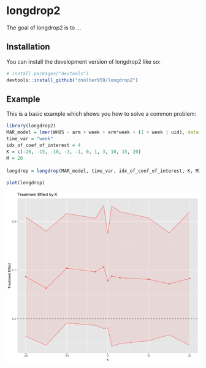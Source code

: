 
# longdrop2

<!-- badges: start -->
<!-- badges: end -->

The goal of longdrop2 is to …

## Installation

You can install the development version of longdrop2 like so:

``` r
# install.packages("devtools")
devtools::install_github("dnolter959/longdrop2")
```

## Example

This is a basic example which shows you how to solve a common problem:

``` r
library(longdrop2)
MAR_model = lmer(WHO5 ~ arm + week + arm*week + (1 + week | uid), data = data)
time_var = "week"
idx_of_coef_of_interest = 4
K = c(-20, -15, -10, -3, -1, 0, 1, 3, 10, 15, 20)
M = 20

longdrop = longdrop(MAR_model, time_var, idx_of_coef_of_interest, K, M)
```

``` r
plot(longdrop)
```

![](man/figures/effect-by-k.png)
